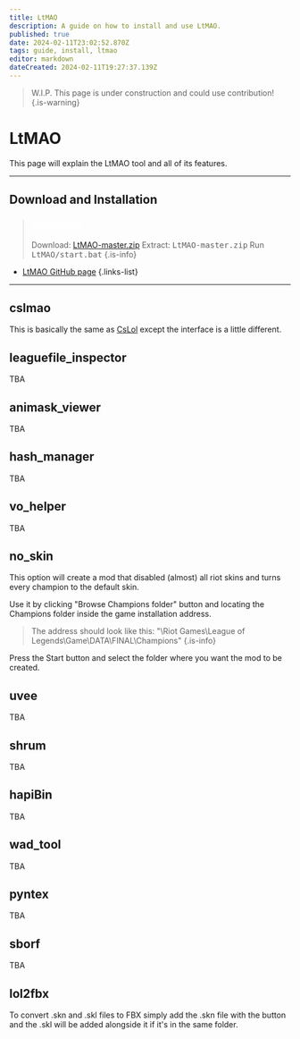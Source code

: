 ```yaml
---
title: LtMAO
description: A guide on how to install and use LtMAO.
published: true
date: 2024-02-11T23:02:52.870Z
tags: guide, install, ltmao
editor: markdown
dateCreated: 2024-02-11T19:27:37.139Z
---
```


>W.I.P.
This page is under construction and could use contribution!
{.is-warning}

# LtMAO
This page will explain the LtMAO tool and all of its features.

---
## Download and Installation
> ### <p><span style="color:#ffffff">Installation</span>
> Download: <a href="https://github.com/tarngaina/LtMAO/archive/refs/heads/master.zip">LtMAO-master.zip</a>
> Extract: <kbd>LtMAO-master.zip</kbd>
> Run <kbd>LtMAO/start.bat</kbd>
> {.is-info}
- <a href="https://github.com/tarngaina/LtMAO?tab=readme-ov-file">LtMAO GitHub page</a>
{.links-list}
---
## cslmao
This is basically the same as <a href="cslol">CsLol</a> except the interface is a little different.
## leaguefile_inspector
  TBA
## animask_viewer
  TBA
## hash_manager
  TBA
  ## vo_helper
TBA
  ## no_skin
  This option will create a mod that disabled (almost) all riot skins and turns every champion to the default skin.
  
  Use it by clicking "Browse Champions folder" button and locating the Champions folder inside the game installation address.
>The address should look like this: "\Riot Games\League of Legends\Game\DATA\FINAL\Champions"
>{.is-info}
  
Press the Start button and select the folder where you want the mod to be created.
  ## uvee
  TBA
  ## shrum
  TBA
  ## hapiBin
  TBA
  ## wad_tool
  TBA
  ## pyntex
  TBA
  ## sborf
  TBA
  ## lol2fbx
  To convert .skn and .skl files to FBX simply add the .skn file with the button and the .skl will be added alongside it if it's in the same folder.
  
  
  <!--ADD LINKS TO STUFF FOR THE LOVE OF GOD-->
  
  
  
  
  
  
  
  
  
  
  
  
  
  